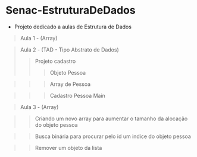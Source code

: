 # Senac-EstruturaDeDados

- Projeto dedicado a aulas de Estrutura de Dados

> Aula 1 - (Array)

> Aula 2 - (TAD - Tipo Abstrato de Dados) 
>> Projeto cadastro
>>> Objeto Pessoa

>>> Array de Pessoa

>>> Cadastro Pessoa Main

> Aula 3 - (Array)

>> Criando um novo array para aumentar o tamanho da alocação do objeto pessoa

>> Busca binária para procurar pelo id um indice do objeto pessoa

>> Remover um objeto da lista